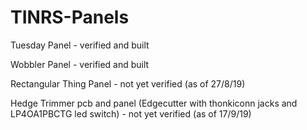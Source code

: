 # TINRS-Panels
Tuesday Panel - verified and built

Wobbler Panel - verified and built

Rectangular Thing Panel - not yet verified (as of 27/8/19)

Hedge Trimmer pcb and panel (Edgecutter with thonkiconn jacks and LP4OA1PBCTG led switch) - not yet verified (as of 17/9/19)
